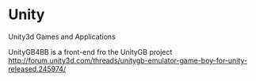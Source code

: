 Unity
=====

Unity3d Games and Applications

UnityGB4BB is a front-end fro the UnityGB project
http://forum.unity3d.com/threads/unitygb-emulator-game-boy-for-unity-released.245974/
